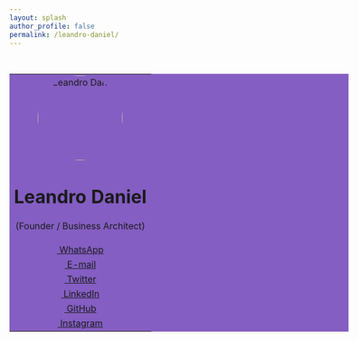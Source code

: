 ```yaml
---
layout: splash
author_profile: false
permalink: /leandro-daniel/
---
```


<br />

<table style="width: 600px; background-color:#845EC2;" cellspacing="0" cellpadding="0">
  <tr style="margin:0; border:0; padding:0;">
    <td style="text-align: center;">
      <img src="/assets/images/leandrodaniel-avatar.png" alt="Leandro Daniel" style="border-radius: 50%; width:150px; height:150px;">
      <br />
      <h1><strong>Leandro Daniel</strong></h1>
      <p>(Founder / Business Architect)</p>
    </td>
  </tr>
  <tr>
    <td style="text-align: center;">
      <a href="https://wa.me/5511960784444" target="_blank" class="btn btn--inverse btn--x-large"><span class="fab fa-whatsapp">&nbsp;WhatsApp</span></a>
    </td>
  </tr>
  <tr>
    <td style="text-align: center;">
      <a href="mailto:leandro.daniel@deeployer.com" target="_blank" class="btn btn--inverse btn--x-large"><span class="fas fa-fw fa-envelope">&nbsp;E-mail</span></a>
    </td>
  </tr>
  <tr>
    <td style="text-align: center;">
      <a href="https://twitter.com/leandronet" target="_blank" class="btn btn--inverse btn--x-large"><span class="fab fa-fw fa-twitter">&nbsp;Twitter</span></a>
    </td>
  </tr>
  <tr>
    <td style="text-align: center;">
      <a href="https://www.linkedin.com/in/leandrodaniel" target="_blank" class="btn btn--inverse btn--x-large"><span class="fab fa-fw fa-linkedin">&nbsp;LinkedIn</span></a>
    </td>
  </tr>
  <tr>
    <td style="text-align: center;">
      <a href="https://github.com/ldaniel" target="_blank" class="btn btn--inverse btn--x-large"><span class="fab fa-fw fa-github">&nbsp;GitHub</span></a>
    </td>
  </tr>
  <tr>
    <td style="text-align: center;">
      <a href="https://instagram.com/leandro.o.daniel" target="_blank" class="btn btn--inverse btn--x-large"><span class="fab fa-fw fa-instagram">&nbsp;Instagram</span></a>     
    </td>
  </tr>
</table>
